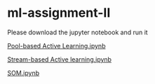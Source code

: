 # ml-assignment-II

Please download the jupyter notebook and run it

[Pool-based Active Learning.ipynb](https://github.com/chk-vision/ml-assignment-II/blob/master/Pool-based%20Active%20Learning.ipynb)

[Stream-based Active learning.ipynb](https://github.com/chk-vision/ml-assignment-II/blob/master/Stream-based%20Active%20Learning.ipynb)

[SOM.ipynb](https://github.com/chk-vision/ml-assignment-II/blob/master/SOM.ipynb)
